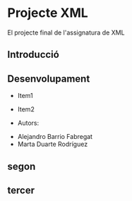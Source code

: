 # Projecte XML

El projecte final de l'assignatura de XML

##  Introducció

##  Desenvolupament

* Item1

* Item2

* Autors:
- Alejandro Barrio Fabregat
- Marta Duarte Rodríguez

## segon

## tercer